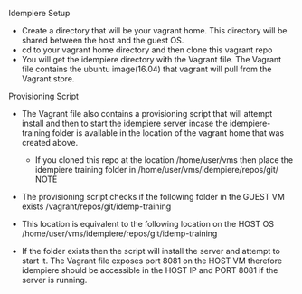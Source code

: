 Idempiere Setup
- Create a directory that will be your vagrant home. This directory will be shared between the host and the guest OS.
- cd to your vagrant home directory and then clone this vagrant repo
- You will get the idempiere directory with the Vagrant file. The Vagrant file contains the ubuntu image(16.04) that vagrant will pull from the Vagrant store.

Provisioning Script
- The Vagrant file also contains a provisioning script that will attempt install and then to start the idempiere server incase the idempiere-training folder is available in the location of the vagrant home that was created above. 
  - If you cloned this repo at the location /home/user/vms then place the idempiere training folder in /home/user/vms/idempiere/repos/git/
NOTE
- The provisioning script checks if the following folder in the GUEST VM exists /vagrant/repos/git/idemp-training
- This location is equivalent to the following location on the HOST OS /home/user/vms/idempiere/repos/git/idemp-training

- If the folder exists then the script will install the server and attempt to start it. The Vagrant file exposes port 8081 on the HOST VM therefore idempiere should be accessible in the HOST IP and PORT 8081 if the server is running.
